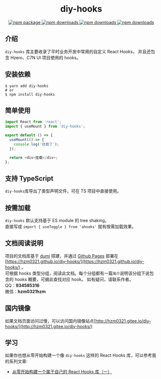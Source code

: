 <div align="center">
<h1>diy-hooks</h1>
   <a href="https://www.npmjs.com/package/diy-hooks">
      <img src="https://img.shields.io/npm/v/diy-hooks.svg" alt="npm package" />
   </a>
   <a href="https://www.npmjs.com/package/diy-hooks">
      <img src="https://img.shields.io/npm/dm/diy-hooks.svg" alt="npm downloads" />
   </a>
   <a href="https://www.npmjs.com/package/diy-hooks">
      <img src="https://img.shields.io/npm/l/diy-hooks.svg" alt="npm downloads" />
   </a>
   <a href="https://github.com/hzm0321/diy-hooks">
      <img src="https://img.shields.io/github/stars/hzm0321/diy-hooks?style=social" alt="npm downloads" />
   </a>
</div>

## 介绍

`diy-hooks` 库主要收录了平时业务开发中常用的自定义 React Hooks， 并且还包含 Hzero、C7N UI 项目使用的 hooks。

## 安装依赖

```shell
$ yarn add diy-hooks
# or
$ npm install diy-hooks
```

## 简单使用

```ts
import React from 'react';
import { useMount } from 'diy-hooks';

export default () => {
  useMount(() => {
    console.log('挂载了');
  });

  return <div>挂载</div>;
};
```

## 支持 TypeScript

`diy-hooks`库导出了类型声明文件，可在 TS 项目中直接使用。

## 按需加载

`diy-hooks` 默认支持基于 ES module 的 tree shaking。  
直接写成 `import { useToggle } from 'ahooks'` 就有按需加载效果。

## 文档阅读说明

项目的文档库基于 [dumi](https://d.umijs.org/zh-CN) 搭建，并通过 [Github Pages](https://pages.github.com/) 部署在 [https://hzm0321.github.io/diy-hooks/](https://hzm0321.github.io/diy-hooks/) 。  
可根据 hooks 类型分组，阅读此文档。每个分组都有一篇`简介`说明该分组下说包含的 hooks 概要，可据此查找对应 hook。
如有疑问，请联系作者。  
QQ：**934585316**  
微信：**hzm0321hzm**

## 国内镜像

如果文档页面访问过慢，可以访问国内镜像站点[http://hzm0321.gitee.io/diy-hooks/](http://hzm0321.gitee.io/diy-hooks/)

## 学习

如果你也想从零开始构建一个像 `diy-hooks` 这样的 React Hooks 库，可以参考我的系列文章:

- [从零开始构建一个属于自己的 React Hooks 库（一）](https://blog.csdn.net/PingMinWangZi/article/details/120237564)
